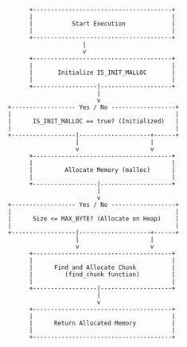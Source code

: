              +---------------------------------------+
             |                                       |
             |           Start Execution             |
             |                                       |
             +---------------------------------------+
                            |
                            v
             +---------------------------------------+
             |                                       |
             |       Initialize IS_INIT_MALLOC       |
             |                                       |
             +------------------|--------------------+
                                |
                                v
       +------------------ Yes / No ------------------+
       |                                              |
       |      IS_INIT_MALLOC == true? (Initialized)   |
       |                                              |
       +------------------|--------------------+------+
                          |                    |
                          v                    v
             +---------------------------------------+
             |                                       |
             |         Allocate Memory (malloc)      |
             |                                       |
             +------------------|--------------------+
                                |
                                v
       +------------------ Yes / No ------------------+
       |                                              |
       |      Size <= MAX_BYTE? (Allocate on Heap)    |
       |                                              |
       +------------------|--------------------+------+
                          |                    |
                          v                    v
             +---------------------------------------+
             |                                       |
             |      Find and Allocate Chunk          |
             |         (find_chunk function)         |
             |                                       |
             +------------------|--------------------+
                                |
                                v
             +---------------------------------------+
             |                                       |
             |      Return Allocated Memory          |
             |                                       |
             +---------------------------------------+